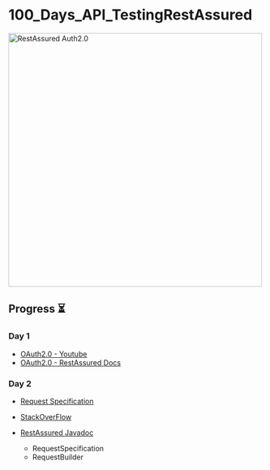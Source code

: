 # 100_Days_API_TestingRestAssured

<img src="https://dz2cdn1.dzone.com/storage/temp/14642014-1618855956521.png" alt="RestAssured Auth2.0" width="500px;"/>


##  Progress ⏳

### Day 1

- [OAuth2.0 - Youtube](https://youtu.be/2JlL_PvysGk)
- [OAuth2.0 - RestAssured Docs](https://github.com/rest-assured/rest-assured/wiki/Usage#oauth)

### Day 2
- [Request Specification](https://youtu.be/Xhswpwvu7o4)
- [StackOverFlow](https://stackoverflow.com/questions/54130713/can-we-build-requestspecification-of-io-restassured-in-step-by-step-manner)</a>
- [RestAssured Javadoc](https://www.javadoc.io/doc/io.rest-assured/rest-assured/latest/io/restassured/specification/RequestSpecification.html#spec-io.restassured.specification.RequestSpecification-)

    - RequestSpecification
    - RequestBuilder

